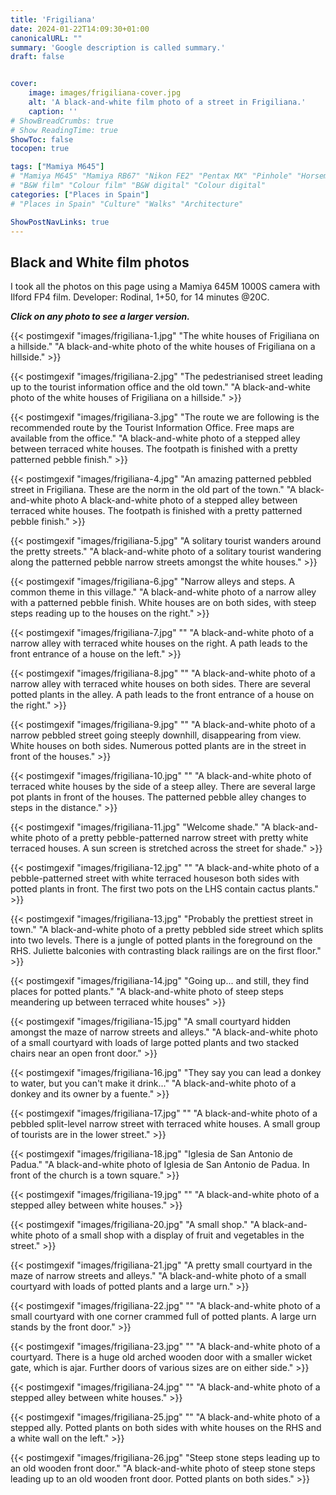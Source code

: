 ```yaml
---
title: 'Frigiliana'
date: 2024-01-22T14:09:30+01:00
canonicalURL: ""
summary: 'Google description is called summary.'
draft: false


cover:
    image: images/frigiliana-cover.jpg
    alt: 'A black-and-white film photo of a street in Frigiliana.'
    caption: ''
# ShowBreadCrumbs: true
# Show ReadingTime: true
ShowToc: false
tocopen: true

tags: ["Mamiya M645"]
# "Mamiya M645" "Mamiya RB67" "Nikon FE2" "Pentax MX" "Pinhole" "Horseman VH-R" "Zeis Ikon Ikoflex"
# "B&W film" "Colour film" "B&W digital" "Colour digital"
categories: ["Places in Spain"]
# "Places in Spain" "Culture" "Walks" "Architecture"

ShowPostNavLinks: true
---
```

## Black and White film photos

I took all the photos on this page using a Mamiya 645M 1000S camera with Ilford FP4 film. Developer: Rodinal, 1+50, for 14 minutes @20C.

***Click on any photo to see a larger version.***

{{< postimgexif "images/frigiliana-1.jpg" 
"The white houses of Frigiliana on a hillside." 
"A black-and-white photo of the white houses of Frigiliana on a hillside." >}}

{{< postimgexif "images/frigiliana-2.jpg" 
"The pedestrianised street leading up to the tourist information office and the old town." 
"A black-and-white photo of the white houses of Frigiliana on a hillside." >}}

{{< postimgexif "images/frigiliana-3.jpg" 
"The route we are following is the recommended route by the Tourist Information Office. Free maps are available from the office." 
"A black-and-white photo of a stepped alley between terraced white houses. The footpath is finished with a pretty patterned pebble finish." >}}

{{< postimgexif "images/frigiliana-4.jpg" 
"An amazing patterned pebbled street in Frigiliana. These are the norm in the old part of the town." 
"A black-and-white photo A black-and-white photo of a stepped alley between terraced white houses. The footpath is finished with a pretty patterned pebble finish." >}}

{{< postimgexif "images/frigiliana-5.jpg" 
"A solitary tourist wanders around the pretty streets." 
"A black-and-white photo of a solitary tourist wandering along the patterned pebble narrow streets amongst the white houses." >}}

{{< postimgexif "images/frigiliana-6.jpg" 
"Narrow alleys and steps. A common theme in this village." 
"A black-and-white photo of a narrow alley with a patterned pebble finish. White houses are on both sides, with steep steps reading up to the houses on the right." >}}

{{< postimgexif "images/frigiliana-7.jpg" 
"" 
"A black-and-white photo of a narrow alley with terraced white houses on the right. A path leads to the front entrance of a house on the left." >}}

{{< postimgexif "images/frigiliana-8.jpg" 
"" 
"A black-and-white photo of a narrow alley with terraced white houses on both sides. There are several potted plants in the alley. A path leads to the front entrance of a house on the right." >}}

{{< postimgexif "images/frigiliana-9.jpg" 
"" 
"A black-and-white photo of a narrow pebbled street going steeply downhill, disappearing from view. White houses on both sides. Numerous potted plants are in the street in front of the houses." >}}

{{< postimgexif "images/frigiliana-10.jpg" 
"" 
"A black-and-white photo of terraced white houses by the side of a steep alley. There are several large pot plants in front of the houses. The patterned pebble alley changes to steps in the distance." >}}

{{< postimgexif "images/frigiliana-11.jpg" 
"Welcome shade." 
"A black-and-white photo of a pretty pebble-patterned narrow street with pretty white terraced houses. A sun screen is stretched across the street for shade." >}}

{{< postimgexif "images/frigiliana-12.jpg" 
"" 
"A black-and-white photo of a pebble-patterned street with white terraced houseson both sides with potted plants in front. The first two pots on the LHS contain cactus plants." >}}

{{< postimgexif "images/frigiliana-13.jpg" 
"Probably the prettiest street in town." 
"A black-and-white photo of a pretty pebbled side street which splits into two levels. There is a jungle of potted plants in the foreground on the RHS. Juliette balconies with contrasting black railings are on the first floor." >}}

{{< postimgexif "images/frigiliana-14.jpg" 
"Going up... and still, they find places for potted plants." 
"A black-and-white photo of steep steps meandering up between terraced white houses" >}}

{{< postimgexif "images/frigiliana-15.jpg" 
"A small courtyard hidden amongst the maze of narrow streets and alleys." 
"A black-and-white photo of a small courtyard with loads of large potted plants and two stacked chairs near an open front door." >}}

{{< postimgexif "images/frigiliana-16.jpg" 
"They say you can lead a donkey to water, but you can't make it drink..." 
"A black-and-white photo of a donkey and its owner by a fuente." >}}

{{< postimgexif "images/frigiliana-17.jpg" 
"" 
"A black-and-white photo of a pebbled split-level narrow street with terraced white houses. A small group of tourists are in the lower street." >}}

{{< postimgexif "images/frigiliana-18.jpg" 
"Iglesia de San Antonio de Padua." 
"A black-and-white photo of Iglesia de San Antonio de Padua. In front of the church is a town square." >}}

{{< postimgexif "images/frigiliana-19.jpg" 
"" 
"A black-and-white photo of a stepped alley between white houses." >}}

{{< postimgexif "images/frigiliana-20.jpg" 
"A small shop." 
"A black-and-white photo of a small shop with a display of fruit and vegetables in the street." >}}

{{< postimgexif "images/frigiliana-21.jpg" 
"A pretty small courtyard in the maze of narrow streets and alleys." 
"A black-and-white photo of a small courtyard with loads of potted plants and a large urn." >}}

{{< postimgexif "images/frigiliana-22.jpg" 
"" 
"A black-and-white photo of a small courtyard with one corner crammed full of potted plants. A large urn stands by the front door." >}}

{{< postimgexif "images/frigiliana-23.jpg" 
"" 
"A black-and-white photo of a courtyard. There is a huge old arched wooden door with a smaller wicket gate, which is ajar. Further doors of various sizes are on either side." >}}

{{< postimgexif "images/frigiliana-24.jpg" 
"" 
"A black-and-white photo of a stepped alley between white houses." >}}

{{< postimgexif "images/frigiliana-25.jpg" 
"" 
"A black-and-white photo of a stepped ally. Potted plants on both sides with white houses on the RHS and a white wall on the left." >}}

{{< postimgexif "images/frigiliana-26.jpg" 
"Steep stone steps leading up to an old wooden front door." 
"A black-and-white photo of steep stone steps leading up to an old wooden front door. Potted plants on both sides." >}}


